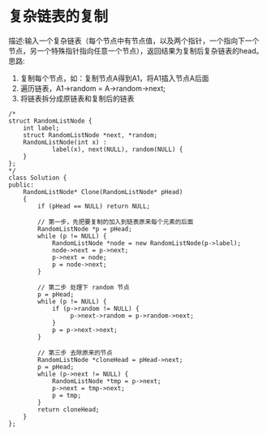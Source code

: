 # 复杂链表的复制

描述:输入一个复杂链表（每个节点中有节点值，以及两个指针，一个指向下一个节点，另一个特殊指针指向任意一个节点），返回结果为复制后复杂链表的head。
思路:

1. 复制每个节点，如：复制节点A得到A1，将A1插入节点A后面
2. 遍历链表，A1->random = A->random->next;
3. 将链表拆分成原链表和复制后的链表



```
/*
struct RandomListNode {
    int label;
    struct RandomListNode *next, *random;
    RandomListNode(int x) :
            label(x), next(NULL), random(NULL) {
    }
};
*/
class Solution {
public:
    RandomListNode* Clone(RandomListNode* pHead)
    {
        if (pHead == NULL) return NULL;
        
        // 第一步，先把要复制的加入到链表原来每个元素的后面
        RandomListNode *p = pHead;
        while (p != NULL) {
            RandomListNode *node = new RandomListNode(p->label);
            node->next = p->next;
            p->next = node;
            p = node->next; 
        }
        
        // 第二步 处理下 random 节点
        p = pHead;
        while (p != NULL) {
            if (p->random != NULL) {
                 p->next->random = p->random->next;
            }
            p = p->next->next;
        }
        
        // 第三步 去除原来的节点
        RandomListNode *cloneHead = pHead->next;
        p = pHead;
        while (p->next != NULL) {
            RandomListNode *tmp = p->next;
            p->next = tmp->next;
            p = tmp;
        }
        return cloneHead;
    }
};
```